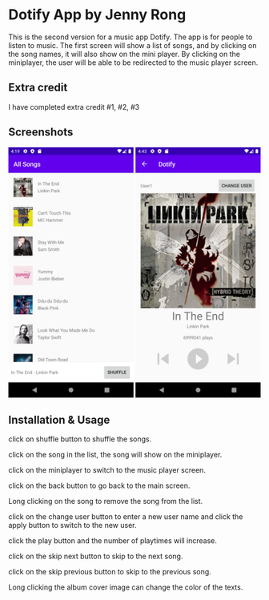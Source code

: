 # Dotify App by Jenny Rong

This is the second version for a music app Dotify. The app is for people to listen to music. The first screen will show a list of songs, and by clicking on the song names, it will also show on the mini player. By clicking on the miniplayer, the user will be able to be redirected to the music player screen.

## Extra credit
I have completed extra credit #1, #2, #3

## Screenshots
<img src="./screenshot2.png" alt="Screenshot of the app" height="500" />
<img src="./screenshot3.png" alt="Screenshot of the app" height="500" />

## Installation & Usage
click on shuffle button to shuffle the songs.

click on the song in the list, the song will show on the miniplayer.

click on the miniplayer to switch to the music player screen.

click on the back button to go back to the main screen. 

Long clicking on the song to remove the song from the list.

click on the change user button to enter a new user name and click the apply button to switch to the new user.

click the play button and the number of playtimes will increase.

click on the skip next button to skip to the next song.

click on the skip previous button to skip to the previous song. 

Long clicking the album cover image can change the color of the texts. 
